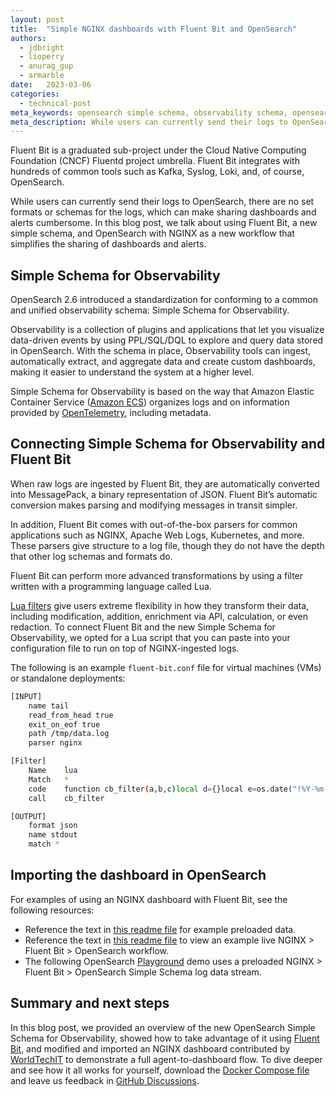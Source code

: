 ```yaml
---
layout: post
title:  "Simple NGINX dashboards with Fluent Bit and OpenSearch"
authors:
  - jdbright
  - lioperry
  - anurag_gup
  - armarble
date:   2023-03-06
categories:
  - technical-post
meta_keywords: opensearch simple schema, observability schema, opensearch opentelemetry, OpenSearch 2.6
meta_description: While users can currently send their logs to OpenSearch, there are no set formats or schemas for the logs, which can make sharing dashboards and alerts cumbersome. In this blog post, we talk about using Fluent Bit, a new simple schema, and OpenSearch with NGINX as a new workflow that simplifies the sharing of dashboards and alerts.
---
```


Fluent Bit is a graduated sub-project under the Cloud Native Computing Foundation (CNCF) Fluentd project umbrella. Fluent Bit integrates with hundreds of common tools such as Kafka, Syslog, Loki, and, of course, OpenSearch.

While users can currently send their logs to OpenSearch, there are no set formats or schemas for the logs, which can make sharing dashboards and alerts cumbersome. In this blog post, we talk about using Fluent Bit, a new simple schema, and OpenSearch with NGINX as a new workflow that simplifies the sharing of dashboards and alerts.

## Simple Schema for Observability

OpenSearch 2.6 introduced a standardization for conforming to a common and unified observability schema: Simple Schema for Observability. 

Observability is a collection of plugins and applications that let you visualize data-driven events by using PPL/SQL/DQL to explore and query data stored in OpenSearch. With the schema in place, Observability tools can ingest, automatically extract, and aggregate data and create custom dashboards, making it easier to understand the system at a higher level.

Simple Schema for Observability is based on the way that Amazon Elastic Container Service ([Amazon ECS](https://docs.aws.amazon.com/AmazonECS/latest/developerguide/ecs_cwe_events.html)) organizes logs and on information provided by [OpenTelemetry](https://opentelemetry.io/docs/), including metadata.

## Connecting Simple Schema for Observability and Fluent Bit

When raw logs are ingested by Fluent Bit, they are automatically converted into MessagePack, a binary representation of JSON. Fluent Bit’s automatic conversion makes parsing and modifying messages in transit simpler.

In addition, Fluent Bit comes with out-of-the-box parsers for common applications such as NGINX, Apache Web Logs, Kubernetes, and more. These parsers give structure to a log file, though they do not have the depth that other log schemas and formats do.

Fluent Bit can perform more advanced transformations by using a filter written with a programming language called Lua.

[Lua filters](https://docs.fluentbit.io/manual/pipeline/filters/lua) give users extreme flexibility in how they transform their data, including modification, addition, enrichment via API, calculation, or even redaction. To connect Fluent Bit and the new Simple Schema for Observability, we opted for a Lua script that you can paste into your configuration file to run on top of NGINX-ingested logs.

The following is an example `fluent-bit.conf` file for virtual machines (VMs) or standalone deployments:

```bash
[INPUT]
    name tail
    read_from_head true
    exit_on_eof true
    path /tmp/data.log
    parser nginx

[Filter]
    Name    lua
    Match   *
    code    function cb_filter(a,b,c)local d={}local e=os.date("!%Y-%m-%dT%H:%M:%S.000Z")d["observerTime"]=e;d["body"]=c.remote.." "..c.host.." "..c.user.." ["..os.date("%d/%b/%Y:%H:%M:%S %z").."] \""..c.method.." "..c.path.." HTTP/1.1\" "..c.code.." "..c.size.." \""..c.referer.."\" \""..c.agent.."\""d["trace_id"]="102981ABCD2901"d["span_id"]="abcdef1010"d["attributes"]={}d["attributes"]["data_stream"]={}d["attributes"]["data_stream"]["dataset"]="nginx.access"d["attributes"]["data_stream"]["namespace"]="production"d["attributes"]["data_stream"]["type"]="logs"d["event"]={}d["event"]["category"]={"web"}d["event"]["name"]="access"d["event"]["domain"]="nginx.access"d["event"]["kind"]="event"d["event"]["result"]="success"d["event"]["type"]={"access"}d["http"]={}d["http"]["request"]={}d["http"]["request"]["method"]=c.method;d["http"]["response"]={}d["http"]["response"]["bytes"]=tonumber(c.size)d["http"]["response"]["status_code"]=c.code;d["http"]["flavor"]="1.1"d["http"]["url"]=c.path;d["communication"]={}d["communication"]["source"]={}d["communication"]["source"]["address"]="127.0.0.1"d["communication"]["source"]["ip"]=c.remote;return 1,b,d end
    call    cb_filter

[OUTPUT]
    format json
    name stdout
    match *
```

## Importing the dashboard in OpenSearch

For examples of using an NGINX dashboard with Fluent Bit, see the following resources:

-	Reference the text in [this readme file](https://github.com/opensearch-project/observability/blob/e18cf354fd7720a6d5df6a6de5d53e51a9d43127/integrations/nginx/samples/preloaded/README.md) for example preloaded data.
-	Reference the text in [this readme file](https://github.com/opensearch-project/observability/blob/9267012051fabfc2a971493bddde60448bc48ecf/integrations/nginx/test/README.md) to view an example live NGINX > Fluent Bit > OpenSearch workflow.
- The following OpenSearch [Playground](https://observability.playground.opensearch.org/app/dashboards#/view/96847220-5261-44d0-89b4-65f3a659f13a) demo uses a preloaded NGINX > Fluent Bit > OpenSearch Simple Schema log data stream.

## Summary and next steps

In this blog post, we provided an overview of the new OpenSearch Simple Schema for Observability, showed how to take advantage of it using [Fluent Bit](https://fluentbit.io/), and modified and imported an NGINX dashboard contributed by [WorldTechIT](https://wtit.com/) to demonstrate a full agent-to-dashboard flow. To dive deeper and see how it all works for yourself, download the [Docker Compose file](https://github.com/opensearch-project/observability/blob/e18cf354fd7720a6d5df6a6de5d53e51a9d43127/integrations/nginx/test/README.md) and leave us feedback in [GitHub Discussions](https://github.com/fluent/fluent-bit/discussions).
